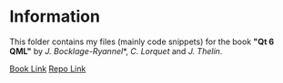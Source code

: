 # Information
This folder contains my files (mainly code snippets) for the book  **"Qt 6 QML"** by *J. Bocklage-Ryannel**, *C. Lorquet* and *J. Thelin*.

[Book Link](https://www.qt.io/product/qt6/qml-book)
[Repo Link](https://github.com/qmlbook/qt6book)
